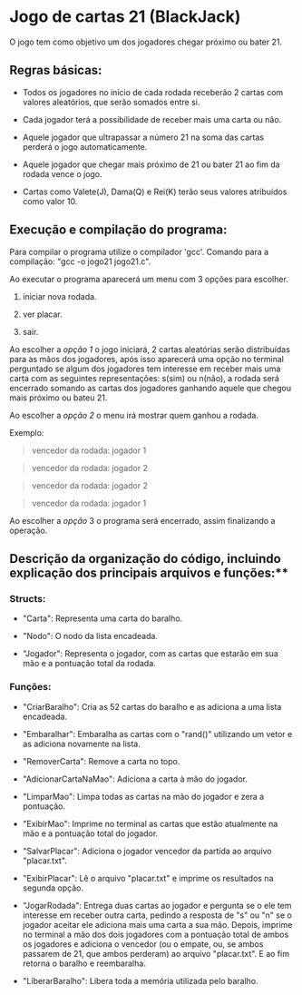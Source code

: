 # Jogo de cartas 21 (BlackJack)

O jogo tem como objetivo um dos jogadores chegar próximo ou bater 21.


## Regras básicas:

* Todos os jogadores no início de cada rodada receberão 2 cartas com valores aleatórios, que serão somados entre si.
  
* Cada jogador terá a possibilidade de receber mais uma carta ou não.
  
* Aquele jogador que ultrapassar a número 21 na soma das cartas perderá o jogo automaticamente.
  
* Aquele jogador que chegar mais próximo de 21 ou bater 21 ao fim da rodada vence o jogo.
  
* Cartas como Valete(J), Dama(Q) e Rei(K) terão seus valores atribuídos como valor 10.


## Execução e compilação do programa:

Para compilar o programa utilize o compilador 'gcc'. Comando para a compilação: "gcc -o jogo21 jogo21.c".

Ao executar o programa aparecerá um menu com 3 opções para escolher.

1. iniciar nova rodada.
   
3. ver placar.
   
5. sair.


Ao escolher a *opção 1* o jogo iniciará, 2 cartas aleatórias serão distribuídas para as mãos dos jogadores, após isso aparecerá uma opção no terminal perguntado se algum dos jogadores tem interesse em receber mais uma carta com as seguintes representações: s(sim) ou n(não), a rodada será encerrado somando as cartas dos jogadores ganhando aquele que chegou mais próximo ou bateu 21.

Ao escolher a *opção 2* o menu irá mostrar quem ganhou a rodada.

Exemplo:
>vencedor da rodada: jogador 1

>vencedor da rodada: jogador 2

>vencedor da rodada: jogador 2

>vencedor da rodada: jogador 1

Ao escolher a *opção* 3 o programa será encerrado, assim finalizando a operação.


## Descrição da organização do código, incluindo explicação dos principais arquivos e funções:**


### Structs:

* "Carta": Representa uma carta do baralho.

* "Nodo": O nodo da lista encadeada.

* "Jogador": Representa o jogador, com as cartas que estarão em sua mão e a pontuação total da rodada.


### Funções:

* "CriarBaralho": Cria as 52 cartas do baralho e as adiciona a uma lista encadeada.

* "Embaralhar": Embaralha as cartas com o "rand()" utilizando um vetor e as adiciona novamente na lista.

* "RemoverCarta": Remove a carta no topo.
  
* "AdicionarCartaNaMao": Adiciona a carta à mão do jogador.
  
* "LimparMao": Limpa todas as cartas na mão do jogador e zera a pontuação.
  
* "ExibirMao": Imprime no terminal as cartas que estão atualmente na mão e a pontuação total do jogador.
  
* "SalvarPlacar": Adiciona o jogador vencedor da partida ao arquivo "placar.txt".
  
* "ExibirPlacar": Lê o arquivo "placar.txt" e imprime os resultados na segunda opção.
  
* "JogarRodada": Entrega duas cartas ao jogador e pergunta se o ele tem interesse em receber outra carta, pedindo a resposta de "s" ou "n" se o jogador aceitar ele adiciona mais uma carta a sua mão. Depois, imprime no terminal a mão dos dois jogadores com a pontuação total de ambos os jogadores e adiciona o vencedor (ou o empate, ou, se ambos passarem de 21, que ambos perderam) ao arquivo "placar.txt". E ao fim retorna o baralho e reembaralha.
  
* "LiberarBaralho": Libera toda a memória utilizada pelo baralho.
